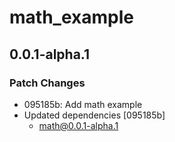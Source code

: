 # math_example

## 0.0.1-alpha.1

### Patch Changes

- 095185b: Add math example
- Updated dependencies [095185b]
  - math@0.0.1-alpha.1
